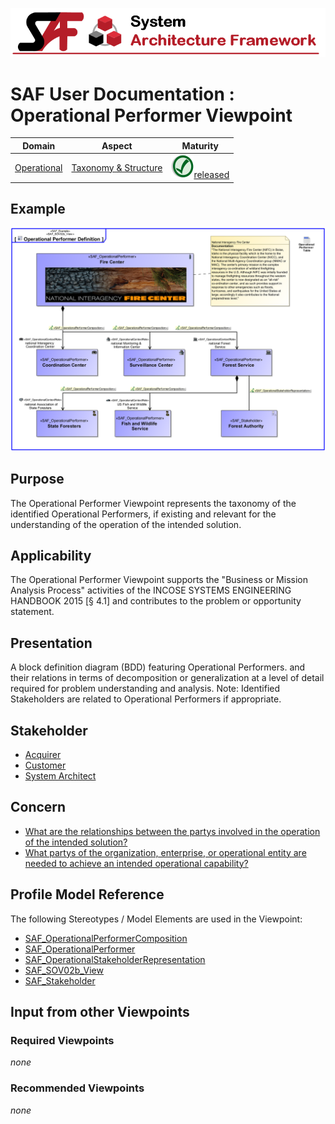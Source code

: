 ![System Architecture Framework](../diagrams/Banner_SAF.png)
# SAF User Documentation : Operational Performer Viewpoint
|**Domain**|**Aspect**|**Maturity**|
| --- | --- | --- |
|[Operational](../domains.md#Domain-Operational)|[Taxonomy & Structure](../aspects.md#Aspect-Taxonomy-&-Structure)|![Released](../diagrams/Symbol_confirmed.png )[released](../using-saf/maturity.md#released)|
## Example
![Operational-Performer-Viewpoint-primary-example.svg](../diagrams/vp-examples/Operational-Performer-Viewpoint-primary-example.svg)
## Purpose
The Operational Performer Viewpoint represents the taxonomy of the identified Operational Performers, if existing and relevant for the understanding of the operation of the intended solution. 
## Applicability
The Operational Performer Viewpoint supports the "Business or Mission Analysis Process" activities of the INCOSE SYSTEMS ENGINEERING HANDBOOK 2015 [§ 4.1] and contributes to the problem or opportunity statement.
## Presentation
A block definition diagram (BDD) featuring Operational Performers. and their relations in terms of decomposition or generalization at a level of detail required for problem understanding and analysis. 
Note: Identified Stakeholders are related to Operational Performers if appropriate.

## Stakeholder
* [Acquirer](../stakeholders.md#Acquirer)
* [Customer](../stakeholders.md#Customer)
* [System Architect](../stakeholders.md#System-Architect)
## Concern
* [What are the relationships between the partys involved in the operation of the intended solution?](../concerns.md#_2021x_2_8710274_1674576759040_585536_23465)
* [What partys of the organization, enterprise, or operational entity are needed to achieve an intended operational capability?](../concerns.md#_2021x_2_8710274_1674576759028_333016_23460)
## Profile Model Reference
The following Stereotypes / Model Elements are used in the Viewpoint:
* [SAF_OperationalPerformerComposition](../stereotypes.md#SAF_OperationalPerformerComposition)
* [SAF_OperationalPerformer](../stereotypes.md#SAF_OperationalPerformer)
* [SAF_OperationalStakeholderRepresentation](../stereotypes.md#SAF_OperationalStakeholderRepresentation)
* [SAF_SOV02b_View](../stereotypes.md#SAF_SOV02b_View)
* [SAF_Stakeholder](../stereotypes.md#SAF_Stakeholder)
## Input from other Viewpoints
### Required Viewpoints
*none*
### Recommended Viewpoints
*none*
